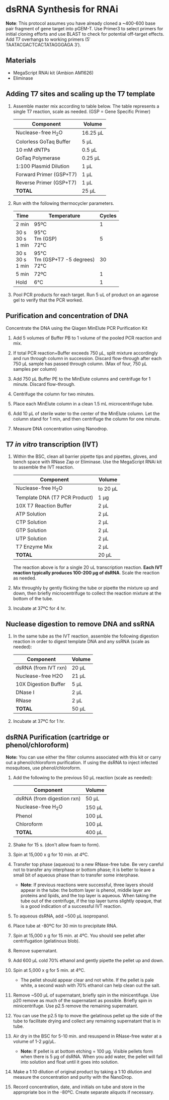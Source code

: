 # dsRNA Synthesis for RNAi

**Note**: This protocol assumes you have already cloned a ~400-600 base pair fragment of gene target into pGEM-T. Use Primer3 to select primers for initial cloning efforts and use BLAST to check for potential off-target effects. Add T7 overhangs to working primers (5′ TAATACGACTCACTATAGGGAGA 3′).

## Materials

  - MegaScript RNAi kit (Ambion AM1626)
  - Eliminase

## Adding T7 sites and scaling up the T7 template

1. Assemble master mix according to table below. The table represents a single T7 reaction, scale as needed. (GSP = Gene Specific Primer)

    |  Component | Volume |
    |--------------|---------|
    |Nuclease-free H<sub>2</sub>O | 16.25 µL |
    |Colorless GoTaq Buffer |5 µL |
    |10 mM dNTPs| 0.5 µL |
    |GoTaq Polymerase| 0.25 µL |
    |1:100 Plasmid Dilution| 1 µL |
    |Forward Primer (GSP+T7)| 1 µL |
    |Reverse Primer (GSP+T7)| 1 µL |
    |**TOTAL** | 25 µL |

2. Run with the following thermocycler parameters.

    |  Time  | Temperature | Cycles |
    |--------|-------------|--------|
    | 2 min      | 95ºC        | 1      |
    | 30 s <br> 30 s <br> 1 min | 95°C <br> Tm (GSP) <br> 72°C | <br> 5 <br> <br>|
    | 30 s <br> 30 s <br> 1 min | 95°C <br> Tm (GSP+T7 -5 degrees) <br> 72°C | <br> 30 <br> <br>|
    | 5 min      | 72ºC        | 1      |
    | Hold       | 6°C         | 1      |

3. Pool PCR products for each target. Run 5 uL of product on an agarose gel to verify that the PCR worked.

## Purification and concentration of DNA
Concentrate the DNA using the Qiagen MinElute PCR Purification Kit

1. Add 5 volumes of Buffer PB to 1 volume of the pooled PCR reaction and mix.

2. If total PCR reaction+Buffer exceeds 750 µL, split mixture accordingly and run through column in succession. Discard flow-through after each 750 µL sample has passed through column. (Max of four, 750 µL samples per column)

3. Add 750 µL Buffer PE to the MinElute columns and centrifuge for 1 minute. Discard flow-through.

4. Centrifuge the column for two minutes.

5. Place each MinElute column in a clean 1.5 mL microcentrifuge tube.

6. Add 10 µL of sterile water to the center of the MinElute column. Let the column stand for 1 min, and then centrifuge the column for one minute.

7. Measure DNA concentration using Nanodrop.

## T7 *in vitro* transcription (IVT)

1. Within the BSC, clean all barrier pipette tips and pipettes, gloves, and bench space with RNase Zap or Eliminase. Use the MegaScript RNAi kit to assemble the IVT reaction.

    |  Component | Volume |
    |--------------|---------|
    |Nuclease-free H<sub>2</sub>O | to 20 µL |
    |Template DNA (T7 PCR Product)|1 µg |
    |10X T7 Reaction Buffer| 2 µL |
    |ATP Solution| 2 µL |
    |CTP Solution| 2 µL |
    |GTP Solution| 2 µL |
    |UTP Solution| 2 µL |
    |T7 Enzyme Mix| 2 µL |
    |**TOTAL** | 20 µL |

    The reaction above is for a single 20 uL transcription reaction. **Each IVT reaction typically produces 100-200 µg of dsRNA**. Scale the reaction as needed.

2. Mix throughly by gently flicking the tube or pipette the mixture up and down, then briefly microcentrifuge to collect the reaction mixture at the bottom of the tube.

3. Incubate at 37ºC for 4 hr.

## Nuclease digestion to remove DNA and ssRNA

1. In the same tube as the IVT reaction, assemble the following digestion reaction in order to digest template DNA and any ssRNA (scale as needed):

    |  Component | Volume |
    |--------------|------|
    |dsRNA (from IVT rxn) | 20 µL |
    |Nuclease-free H2O|21 µL |
    |10X Digestion Buffer| 5 µL |
    |DNase I| 2 µL |
    |RNase| 2 µL |
    |**TOTAL**  | 50 µL |

2. Incubate at 37ºC for 1 hr.

## dsRNA Purification (cartridge or phenol/chloroform)

**Note:** You can use either the filter columns associated with this kit or carry out a phenol/chloroform purification. If using the dsRNA to inject infected mosquitoes, use phenol/chloroform.

1. Add the following to the previous 50 µL reaction (scale as needed):

    |  Component | Volume |
    |--------------|---------|
    |dsRNA (from digestion rxn) | 50 µL |
    |Nuclease-free H<sub>2</sub>O|150 µL |
    |Phenol| 100 µL |
    |Chloroform| 100 µL |
    | **TOTAL** | 400 µL |

2. Shake for 15 s. (don't allow foam to form).

3. Spin at 15,000 x g for 10 min. at 4ºC.

4. Transfer top phase (aqueous) to a new RNase-free tube. Be very careful not to transfer any interphase or bottom phase; it is better to leave a small bit of aqueous phase than to transfer some interphase.

    - **Note**: If previous reactions were successful, three layers should appear in the tube: the bottom layer is phenol, middle layer are proteins and lipids, and the top layer is aqueous. When taking the tube out of the centrifuge, if the top layer turns slightly opaque, that is a good indication of a successful IVT reaction.

5. To aqueous dsRNA, add ~500 µL isopropanol.

6. Place tube at -80ºC for 30 min to precipitate RNA.

7. Spin at 15,000 x g for 15 min. at 4ºC. You should see pellet after centrifugation (gelatinous blob).

8. Remove supernatant.

9. Add 600 µL cold 70% ethanol and gently pipette the pellet up and down.

10. Spin at 5,000 x g for 5 min. at 4ºC.

    - The pellet should appear clear and not white. If the pellet is pale white, a second wash with 70% ethanol can help clean out the salt.

11. Remove ~500 µL of supernatant, briefly spin in the minicentifuge. Use p20 remove as much of the supernatant as possible. Briefly spin in minicentrifuge. Use p2.5 remove the remaining supernatant.

12. You can use the p2.5 tip to move the gelatinous pellet up the side of the tube to facilitate drying and collect any remaining supernatant that is in tube.

13. Air dry in the BSC for 5-10 min. and resuspend in RNase-free water at a volume of 1-2 µg/µL.

    - **Note:** If pellet is at bottom etching = 100 µg. Visible pellets form when there is 5 µg of dsRNA. When you add water, the pellet will fall into solution and float until it goes into solution.

14. Make a 1:10 dilution of original product by taking a 1:10 dilution and measure the concentration and purity with the NanoDrop.

15. Record concentration, date, and initials on tube and store in the appropriate box in the -80ºC. Create separate aliquots if necessary.
